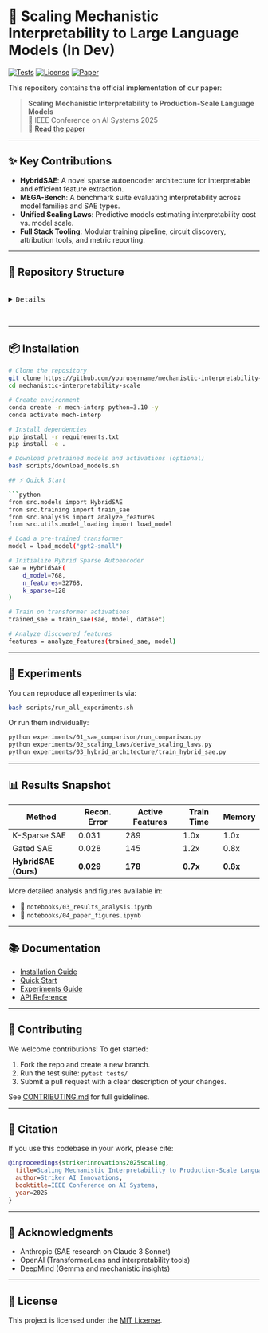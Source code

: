 # 🚀 Scaling Mechanistic Interpretability to Large Language Models (In Dev)

[![Tests](https://github.com/yourusername/mechanistic-interpretability-scale/actions/workflows/tests.yml/badge.svg)](https://github.com/yourusername/mechanistic-interpretability-scale/actions)
[![License](https://img.shields.io/badge/license-MIT-blue.svg)](LICENSE)
[![Paper](https://img.shields.io/badge/paper-IEEE-green.svg)](docs/papers/ieee_paper.pdf)

This repository contains the official implementation of our paper:

> **Scaling Mechanistic Interpretability to Production-Scale Language Models**  
> 🧪 IEEE Conference on AI Systems 2025  
> 📄 [Read the paper](docs/papers/ieee_paper.pdf)

---

## ✨ Key Contributions

- **HybridSAE**: A novel sparse autoencoder architecture for interpretable and efficient feature extraction.
- **MEGA-Bench**: A benchmark suite evaluating interpretability across model families and SAE types.
- **Unified Scaling Laws**: Predictive models estimating interpretability cost vs. model scale.
- **Full Stack Tooling**: Modular training pipeline, circuit discovery, attribution tools, and metric reporting.

---

## 🧱 Repository Structure

<pre lang="markdown">

<details>

mechanistic-interpretability-scale/
├── src/                    # Core implementation
│   ├── models/             # SAE architectures
│   ├── training/           # Training loop and optimizers
│   ├── analysis/           # Feature analysis and circuit tracing
│   ├── benchmarks/         # Benchmark interfaces and metrics
│   └── utils/              # Helper utilities
├── experiments/            # Reproducible experiments
├── notebooks/              # Jupyter notebooks for analysis and figures
├── tests/                  # Unit tests
├── scripts/                # Automation scripts
├── docs/                   # Documentation and paper
├── configs/                # Config files
├── data/                   # Gitignored cache, weights, results
├── requirements.txt
├── setup.py
└── README.md


</details>

</pre>



---

## 📦 Installation

```bash
# Clone the repository
git clone https://github.com/yourusername/mechanistic-interpretability-scale
cd mechanistic-interpretability-scale

# Create environment
conda create -n mech-interp python=3.10 -y
conda activate mech-interp

# Install dependencies
pip install -r requirements.txt
pip install -e .

# Download pretrained models and activations (optional)
bash scripts/download_models.sh

## ⚡ Quick Start

```python
from src.models import HybridSAE
from src.training import train_sae
from src.analysis import analyze_features
from src.utils.model_loading import load_model

# Load a pre-trained transformer
model = load_model("gpt2-small")

# Initialize Hybrid Sparse Autoencoder
sae = HybridSAE(
    d_model=768,
    n_features=32768,
    k_sparse=128
)

# Train on transformer activations
trained_sae = train_sae(sae, model, dataset)

# Analyze discovered features
features = analyze_features(trained_sae, model)
```

---

## 🧪 Experiments

You can reproduce all experiments via:

```bash
bash scripts/run_all_experiments.sh
```

Or run them individually:

```bash
python experiments/01_sae_comparison/run_comparison.py
python experiments/02_scaling_laws/derive_scaling_laws.py
python experiments/03_hybrid_architecture/train_hybrid_sae.py
```

---

## 📊 Results Snapshot

| Method               | Recon. Error | Active Features | Train Time | Memory   |
| -------------------- | ------------ | --------------- | ---------- | -------- |
| K-Sparse SAE         | 0.031        | 289             | 1.0x       | 1.0x     |
| Gated SAE            | 0.028        | 145             | 1.2x       | 0.8x     |
| **HybridSAE (Ours)** | **0.029**    | **178**         | **0.7x**   | **0.6x** |

More detailed analysis and figures available in:

* 📓 `notebooks/03_results_analysis.ipynb`
* 📓 `notebooks/04_paper_figures.ipynb`

---

## 📚 Documentation

* [Installation Guide](docs/installation.md)
* [Quick Start](docs/quick_start.md)
* [Experiments Guide](docs/experiments_guide.md)
* [API Reference](docs/api_reference.md)

---

## 🤝 Contributing

We welcome contributions! To get started:

1. Fork the repo and create a new branch.
2. Run the test suite: `pytest tests/`
3. Submit a pull request with a clear description of your changes.

See [CONTRIBUTING.md](CONTRIBUTING.md) for full guidelines.

---

## 📝 Citation

If you use this codebase in your work, please cite:

```bibtex
@inproceedings{strikerinnovations2025scaling,
  title=Scaling Mechanistic Interpretability to Production-Scale Language Models,
  author=Striker AI Innovations,
  booktitle=IEEE Conference on AI Systems,
  year=2025
}
```

---

## 🙏 Acknowledgments

* Anthropic (SAE research on Claude 3 Sonnet)
* OpenAI (TransformerLens and interpretability tools)
* DeepMind (Gemma and mechanistic insights)

---

## 📄 License

This project is licensed under the [MIT License](LICENSE).
